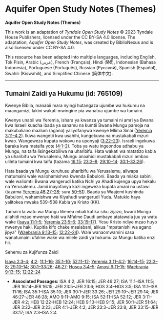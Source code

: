 # Aquifer Open Study Notes (Themes)

**Aquifer Open Study Notes (Themes)**

This work is an adaptation of *Tyndale Open Study Notes* © 2023 Tyndale House Publishers, licensed under the CC BY\-SA 4\.0 license. The adaptation, *Aquifer Open Study Notes*, was created by BiblioNexus and is also licensed under CC BY\-SA 4\.0\.

This resource has been adapted into multiple languages, including English, Tok Pisin, Arabic (عربي), French (Français), Hindi (हिंदी), Indonesian (Bahasa Indonesia), Portuguese (Português), Russian (Русский), Spanish (Español), Swahili (Kiswahili), and Simplified Chinese (简体中文).



--------------------------------

## Tumaini Zaidi ya Hukumu (id: 765109)

Kwenye Biblia, manabii mara nyingi hutangaza ujumbe wa hukumu na maangamizi, lakini wakati mwingine pia wanatoa ujumbe wa tumaini.

Kwenye unabii wa Yeremia, ishara ya kwanza ya tumaini ni amri ya Bwana kwa Israeli kuacha ibada ya sanamu na kumtii Bwana Mungu pamoja na makubaliano maalum (agano) yaliyofanywa kwenye Mlima Sinai ([Yeremia 3:11–4:2](https://ref.ly/Jer3:11-Jer4:2)). Ikiwa wangetii kwa usahihi, kungekuwa na mustakabali mzuri kwao. Wangeweza kupata wokovu na uponyaji ([3:22–23](https://ref.ly/Jer3:22-Jer3:23)). Israeli ingekuwa baraka kwa mataifa yote ([4:1–2](https://ref.ly/Jer4:1-Jer4:2)). Toba ya watu ingeondoa adhabu ya Mungu, na taifa lisingekabiliwa na uharibifu. Hata wakati wa matatizo kabla ya uharibifu wa Yerusalemu, Mungu anaahidi mustakabali mzuri ambao ulileta tumaini kwa taifa (tazama [16:15](https://ref.ly/Jer16:15); [23:3–8](https://ref.ly/Jer23:3-Jer23:8); [29:10–14](https://ref.ly/Jer29:10-Jer29:14); [30:1–33:26](https://ref.ly/Jer30:1-Jer33:26)).

Hata baada ya Mungu kuruhusu uharibifu wa Yerusalemu, aliwapa matumaini wale waliohamishwa kwenda Babuloni. Baada ya miaka sabini, wale waliomtii Bwana wangerudi katika Nchi ya Ahadi kujenga upya hekalu na Yerusalemu. Jamii inayofanya kazi ingeweza kupata amani na ustawi (tazama [Yeremia 46:27–28](https://ref.ly/Jer46:27-Jer46:28); sura [50–51](https://ref.ly/Jer50:1-Jer51:64)). Baada ya Waajemi kushinda Babuloni, wahamishwa wa Kiyahudi wangerudi Yuda. Matukio haya yalitokea mwaka 539–538 Kabla ya Kristo (KK).

Tumaini la watu wa Mungu lilienea mbali katika siku zijazo, kwani Mungu aliahidi mzao mwenye haki wa Mfalme Daudi ambaye atatawala juu ya watu wake ([Isaya 11:1–5](https://ref.ly/Isa11:1-Isa11:5); [Yeremia 23:5–6](https://ref.ly/Jer23:5-Jer23:6); [33:15–17](https://ref.ly/Jer33:15-Jer33:17)). Yesu Kristo ndiye mzao huyo mwenye haki. Kupitia kifo chake msalabani, alikua "mpatanishi wa agano jipya" ([Waebrania 9:13–15](https://ref.ly/Heb9:13-Heb9:15); [12:22–24](https://ref.ly/Heb12:22-Heb12:24)). Wale wanaomwamini sasa wanatumaini ufalme wake wa milele zaidi ya hukumu za Mungu katika enzi hii.

Sehemu za Kujifunza Zaidi

[Isaya 2:3–4](https://ref.ly/Isa2:3-Isa2:4); [4:2](https://ref.ly/Isa4:2); [11:1–16](https://ref.ly/Isa11:1-Isa11:16); [35:1–10](https://ref.ly/Isa35:1-Isa35:10); [52:11–12](https://ref.ly/Isa52:11-Isa52:12); [Yeremia 3:11–4:2](https://ref.ly/Jer3:11-Jer4:2); [16:14–15](https://ref.ly/Jer16:14-Jer16:15); [23:3–8](https://ref.ly/Jer23:3-Jer23:8); [29:10–14](https://ref.ly/Jer29:10-Jer29:14); [30:1–33:26](https://ref.ly/Jer30:1-Jer33:26); [46:27](https://ref.ly/Jer46:27); [Hosea 3:4–5](https://ref.ly/Hos3:4-Hos3:5); [Amosi 9:11–15](https://ref.ly/Amos9:11-Amos9:15); [Waebrania 9:13–15](https://ref.ly/Heb9:13-Heb9:15); [12:22–24](https://ref.ly/Heb12:22-Heb12:24)

* **Associated Passages:** ISA 4:2; JER 16:15; JER 46:27; ISA 11:1–ISA 11:5; JER 16:14–JER 16:15; JER 23:5–JER 23:6; HOS 3:4–HOS 3:5; ISA 11:1–ISA 11:16; ISA 35:1–ISA 35:10; JER 30:1–JER 33:26; JER 29:10–JER 29:14; JER 46:27–JER 46:28; AMO 9:11–AMO 9:15; ISA 52:11–ISA 52:12; JER 3:11–JER 4:2; HEB 12:22–HEB 12:24; HEB 9:13–HEB 9:15; JER 50:1–JER 51:64; JER 3:22–JER 3:23; JER 4:1–JER 4:2; JER 23:3–JER 23:8; JER 33:15–JER 33:17; ISA 2:3–ISA 2:4

